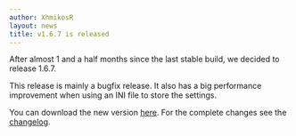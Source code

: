 ```yaml
---
author: XhmikosR
layout: news
title: v1.6.7 is released
---
```

After almost 1 and a half months since the last stable build, we decided to release 1.6.7.

This release is mainly a bugfix release. It also has a big performance improvement
when using an INI file to store the settings.

You can download the new version [here](/downloads).
For the complete changes see the [changelog](/changelog).
